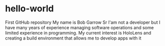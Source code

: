 # hello-world
First GitHub repository
My name is Bob Garrow Sr
I'am not a developer but I have many years of experience managing software operations and some limited experience in programming.
My current interest is HoloLens and creating a build environment that allows me to develop apps with it
